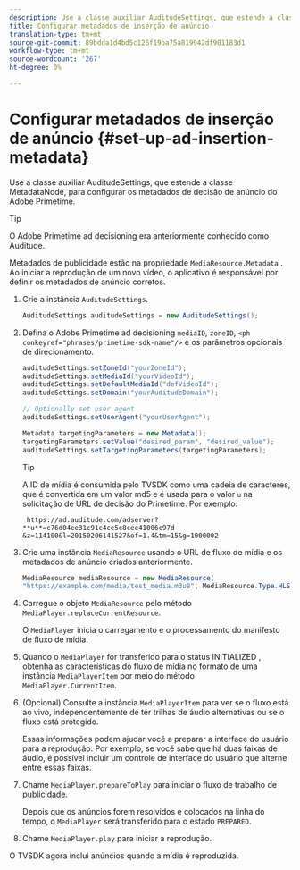 ```yaml
---
description: Use a classe auxiliar AuditudeSettings, que estende a classe MetadataNode, para configurar os metadados de decisão de anúncio do Adobe Primetime.
title: Configurar metadados de inserção de anúncio
translation-type: tm+mt
source-git-commit: 89bdda1d4bd5c126f19ba75a819942df901183d1
workflow-type: tm+mt
source-wordcount: '267'
ht-degree: 0%

---
```



# Configurar metadados de inserção de anúncio {#set-up-ad-insertion-metadata}

Use a classe auxiliar AuditudeSettings, que estende a classe MetadataNode, para configurar os metadados de decisão de anúncio do Adobe Primetime.

>[!TIP]
>
>O Adobe Primetime ad decisioning era anteriormente conhecido como Auditude.

Metadados de publicidade estão na propriedade `MediaResource.Metadata` . Ao iniciar a reprodução de um novo vídeo, o aplicativo é responsável por definir os metadados de anúncio corretos.

1. Crie a instância `AuditudeSettings`.

   ```java
   AuditudeSettings auditudeSettings = new AuditudeSettings();
   ```

1. Defina o Adobe Primetime ad decisioning `mediaID`, `zoneID`, `<ph conkeyref="phrases/primetime-sdk-name"/>` e os parâmetros opcionais de direcionamento.

   ```java
   auditudeSettings.setZoneId("yourZoneId"); 
   auditudeSettings.setMediaId("yourVideoId"); 
   auditudeSettings.setDefaultMediaId("defVideoId"); 
   auditudeSettings.setDomain("yourAuditudeDomain"); 
   
   // Optionally set user agent  
   auditudeSettings.setUserAgent("yourUserAgent"); 
   
   Metadata targetingParameters = new Metadata(); 
   targetingParameters.setValue("desired_param", "desired_value"); 
   auditudeSettings.setTargetingParameters(targetingParameters);
   ```

   >[!TIP]
   >
   >A ID de mídia é consumida pelo TVSDK como uma cadeia de caracteres, que é convertida em um valor md5 e é usada para o valor `u` na solicitação de URL de decisão do Primetime. Por exemplo:
   >
   >
   >` https://ad.auditude.com/adserver? **u**=c76d04ee31c91c4ce5c8cee41006c97d &z=114100&l=20150206141527&of=1.4&tm=15&g=1000002`

1. Crie uma instância `MediaResource` usando o URL de fluxo de mídia e os metadados de anúncio criados anteriormente.

   ```java
   MediaResource mediaResource = new MediaResource( 
   "https://example.com/media/test_media.m3u8", MediaResource.Type.HLS, Metadata);
   ```

1. Carregue o objeto `MediaResource` pelo método `MediaPlayer.replaceCurrentResource`.

   O `MediaPlayer` inicia o carregamento e o processamento do manifesto de fluxo de mídia.

1. Quando o `MediaPlayer` for transferido para o status INITIALIZED , obtenha as características do fluxo de mídia no formato de uma instância `MediaPlayerItem` por meio do método `MediaPlayer.CurrentItem`.
1. (Opcional) Consulte a instância `MediaPlayerItem` para ver se o fluxo está ao vivo, independentemente de ter trilhas de áudio alternativas ou se o fluxo está protegido.

   Essas informações podem ajudar você a preparar a interface do usuário para a reprodução. Por exemplo, se você sabe que há duas faixas de áudio, é possível incluir um controle de interface do usuário que alterne entre essas faixas.

1. Chame `MediaPlayer.prepareToPlay` para iniciar o fluxo de trabalho de publicidade.

   Depois que os anúncios forem resolvidos e colocados na linha do tempo, o `MediaPlayer` será transferido para o estado `PREPARED`.
1. Chame `MediaPlayer.play` para iniciar a reprodução.

O TVSDK agora inclui anúncios quando a mídia é reproduzida.